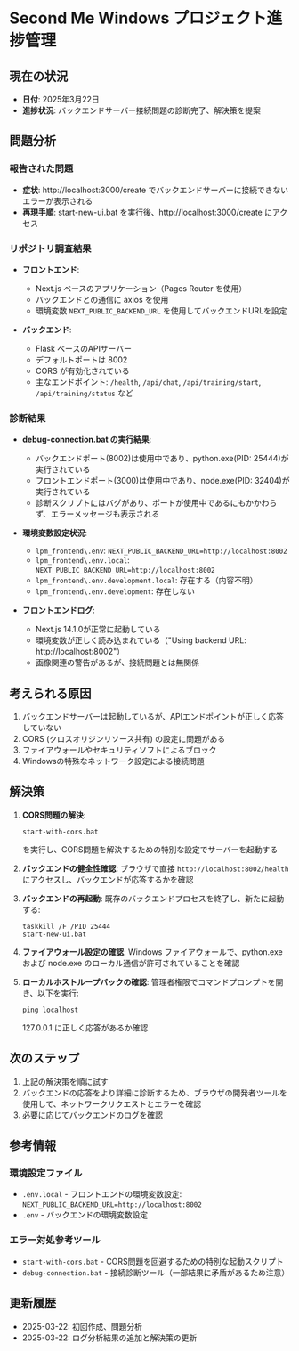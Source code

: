 # Second Me Windows プロジェクト進捗管理

## 現在の状況
- **日付**: 2025年3月22日
- **進捗状況**: バックエンドサーバー接続問題の診断完了、解決策を提案

## 問題分析
### 報告された問題
- **症状**: http://localhost:3000/create でバックエンドサーバーに接続できないエラーが表示される
- **再現手順**: start-new-ui.bat を実行後、http://localhost:3000/create にアクセス

### リポジトリ調査結果
- **フロントエンド**:
  - Next.js ベースのアプリケーション（Pages Router を使用）
  - バックエンドとの通信に axios を使用
  - 環境変数 `NEXT_PUBLIC_BACKEND_URL` を使用してバックエンドURLを設定
  
- **バックエンド**:
  - Flask ベースのAPIサーバー
  - デフォルトポートは 8002
  - CORS が有効化されている
  - 主なエンドポイント: `/health`, `/api/chat`, `/api/training/start`, `/api/training/status` など

### 診断結果
- **debug-connection.bat の実行結果**:
  - バックエンドポート(8002)は使用中であり、python.exe(PID: 25444)が実行されている
  - フロントエンドポート(3000)は使用中であり、node.exe(PID: 32404)が実行されている
  - 診断スクリプトにはバグがあり、ポートが使用中であるにもかかわらず、エラーメッセージも表示される
  
- **環境変数設定状況**:
  - `lpm_frontend\.env`: `NEXT_PUBLIC_BACKEND_URL=http://localhost:8002`
  - `lpm_frontend\.env.local`: `NEXT_PUBLIC_BACKEND_URL=http://localhost:8002`
  - `lpm_frontend\.env.development.local`: 存在する（内容不明）
  - `lpm_frontend\.env.development`: 存在しない

- **フロントエンドログ**:
  - Next.js 14.1.0が正常に起動している
  - 環境変数が正しく読み込まれている（"Using backend URL: http://localhost:8002"）
  - 画像関連の警告があるが、接続問題とは無関係

## 考えられる原因
1. バックエンドサーバーは起動しているが、APIエンドポイントが正しく応答していない
2. CORS (クロスオリジンリソース共有) の設定に問題がある
3. ファイアウォールやセキュリティソフトによるブロック
4. Windowsの特殊なネットワーク設定による接続問題

## 解決策
1. **CORS問題の解決**:
   ```
   start-with-cors.bat
   ```
   を実行し、CORS問題を解決するための特別な設定でサーバーを起動する

2. **バックエンドの健全性確認**:
   ブラウザで直接 `http://localhost:8002/health` にアクセスし、バックエンドが応答するかを確認

3. **バックエンドの再起動**:
   既存のバックエンドプロセスを終了し、新たに起動する:
   ```
   taskkill /F /PID 25444
   start-new-ui.bat
   ```

4. **ファイアウォール設定の確認**:
   Windows ファイアウォールで、python.exe および node.exe のローカル通信が許可されていることを確認

5. **ローカルホストループバックの確認**:
   管理者権限でコマンドプロンプトを開き、以下を実行:
   ```
   ping localhost
   ```
   127.0.0.1 に正しく応答があるか確認

## 次のステップ
1. 上記の解決策を順に試す
2. バックエンドの応答をより詳細に診断するため、ブラウザの開発者ツールを使用して、ネットワークリクエストとエラーを確認
3. 必要に応じてバックエンドのログを確認

## 参考情報
### 環境設定ファイル
- `.env.local` - フロントエンドの環境変数設定: `NEXT_PUBLIC_BACKEND_URL=http://localhost:8002`
- `.env` - バックエンドの環境変数設定

### エラー対処参考ツール
- `start-with-cors.bat` - CORS問題を回避するための特別な起動スクリプト
- `debug-connection.bat` - 接続診断ツール（一部結果に矛盾があるため注意）

## 更新履歴
- 2025-03-22: 初回作成、問題分析
- 2025-03-22: ログ分析結果の追加と解決策の更新

